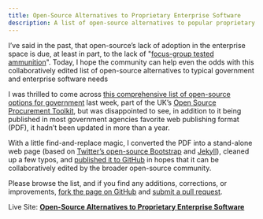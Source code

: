 ```yaml
---
title: Open-Source Alternatives to Proprietary Enterprise Software
description: A list of open-source alternatives to popular proprietary enterprise software solutions
---
```


I’ve said in the past, that open-source’s lack of adoption in the enterprise space is due, at least in part, to the lack of "[focus-group tested ammunition](//ben.balter.com/2011/08/31/enterprise-open-source-and-why-better-is-not-enough/)". Today, I hope the community can help even the odds with this collaboratively edited list of open-source alternatives to typical government and enterprise software needs

I was thrilled to come across [this comprehensive list of open-source options for government](https://www.gov.uk/government/uploads/system/uploads/attachment_data/file/78964/Open_Source_Options_v2_0.pdf) last week, part of the UK’s [Open Source Procurement Toolkit](https://www.gov.uk/government/publications/open-source-procurement-toolkit), but was disappointed to see, in addition to it being published in most government agencies favorite web publishing format (PDF), it hadn’t been updated in more than a year.

With a little find-and-replace magic, I converted the PDF into a stand-alone web page (based on [Twitter’s open-source Bootstrap](http://getbootstrap.com/) and [Jekyll](https://github.com/mojombo/jekyll)), cleaned up a few typos, and [published it to GitHub](http://benbalter.github.com/open-source-alternatives/) in hopes that it can be collaboratively edited by the broader open-source community.

Please browse the list, and if you find any additions, corrections, or improvements, [fork the page on GitHub](https://github.com/benbalter/open-source-alternatives) and [submit a pull request](http://help.github.com/send-pull-requests/).

Live Site: **[Open-Source Alternatives to Proprietary Enterprise Software](//ben.balter.com/open-source-alternatives/)**
